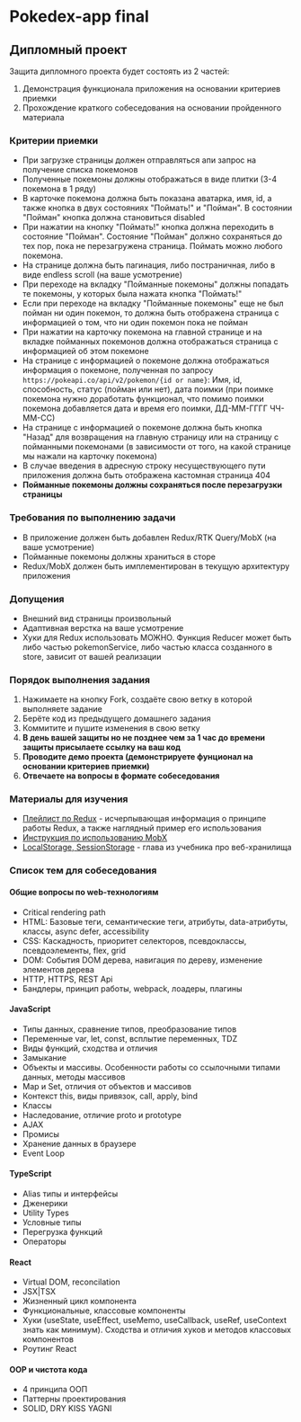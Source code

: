 # Pokedex-app final

## Дипломный проект

Защита дипломного проекта будет состоять из 2 частей:
1. Демонстрация функционала приложения на основании критериев приемки
2. Прохождение краткого собеседования на основании пройденного материала

### Критерии приемки

- При загрузке страницы должен отправляться апи запрос на получение списка покемонов
- Полученные покемоны должны отображаться в виде плитки (3-4 покемона в 1 ряду)
- В карточке покемона должна быть показана аватарка, имя, id, а также кнопка в двух состояниях "Поймать!" и "Пойман". В состоянии "Пойман" кнопка должна становиться disabled
- При нажатии на кнопку "Поймать!" кнопка должна переходить в состояние "Пойман". Состояние "Пойман" должно сохраняться до тех пор, пока не перезагружена страница. Поймать можно любого покемона.
- На странице должна быть пагинация, либо постраничная, либо в виде endless scroll (на ваше усмотрение)
- При переходе на вкладку "Пойманные покемоны" должны попадать те покемоны, у которых была нажата кнопка "Поймать!"
- Если при переходе на вкладку "Пойманные покемоны" еще не был пойман ни один покемон, то должна быть отображена страница с информацией о том, что ни один покемон пока не пойман
- При нажатии на карточку покемона на главной странице и на вкладке пойманных покемонов должна отображаться страница с информацией об этом покемоне
- На странице с информацией о покемоне должна отображаться информация о покемоне, полученная по запросу `https://pokeapi.co/api/v2/pokemon/{id or name}`: Имя, id, способность, статус (пойман или нет), дата поимки (при поимке покемона нужно доработать функционал, что помимо поимки покемона добавляется дата и время его поимки, ДД-ММ-ГГГГ ЧЧ-ММ-СС)
- На странице с информацией о покемоне должна быть кнопка "Назад" для возвращения на главную страницу или на страницу с пойманными покемонами (в зависимости от того, на какой странице мы нажали на карточку покемона)
- В случае введения в адресную строку несуществующего пути приложения должна быть отображена кастомная страница 404
- **Пойманные покемоны должны сохраняться после перезагрузки страницы**

### Требования по выполнению задачи

- В приложение должен быть добавлен Redux/RTK Query/MobX (на ваше усмотрение)
- Пойманные покемоны должны храниться в сторе
- Redux/MobX должен быть имплементирован в текущую архитектуру приложения

### Допущения

- Внешний вид страницы произвольный
- Адаптивная верстка на ваше усмотрение
- Хуки для Redux использовать МОЖНО. Функция Reducer может быть либо частью pokemonService, либо частью класса созданного в store, зависит от вашей реализации

### Порядок выполнения задания

1. Нажимаете на кнопку Fork, создаёте свою ветку в которой выполняете задание
2. Берёте код из предыдущего домашнего задания
3. Коммитите и пушите изменения в свою ветку
4. **В день вашей защиты но не позднее чем за 1 час до времени защиты присылаете ссылку на ваш код**
5. **Проводите демо проекта (демонстрируете фунционал на основании критериев приемки)**
6. **Отвечаете на вопросы в формате собеседования**

### Материалы для изучения

- [Плейлист по Redux](https://www.youtube.com/watch?v=5Qtqzeh5FeM&list=PL6DxKON1uLOHsBCJ_vVuvRsW84VnqmPp6) - исчерпывающая информация о принципе работы Redux, а также наглядный пример его использования
- [Инструкция по использованию MobX](https://www.youtube.com/watch?v=jn-L1SFYdIc)
- [LocalStorage, SessionStorage](https://learn.javascript.ru/localstorage) - глава из учебника про веб-хранилища

### Список тем для собеседования

#### Общие вопросы по web-технологиям
- Critical rendering path
- HTML: Базовые теги, семантические теги, атрибуты, data-атрибуты, классы, async defer, accessibility
- CSS: Каскадность, приоритет селекторов, псевдоклассы, псевдоэлементы, flex, grid
- DOM: События DOM дерева, навигация по дереву, изменение элементов дерева
- HTTP, HTTPS, REST Api
- Бандлеры, принцип работы, webpack, лоадеры, плагины 

#### JavaScript
- Типы данных, сравнение типов, преобразование типов
- Переменные var, let, const, всплытие переменных, TDZ
- Виды функций, сходства и отличия
- Замыкание
- Объекты и массивы. Особенности работы со ссылочными типами данных, методы массивов
- Map и Set, отличия от объектов и массивов
- Контекст this, виды привязок, call, apply, bind
- Классы
- Наследование, отличие proto и prototype
- AJAX
- Промисы
- Хранение данных в браузере
- Event Loop

#### TypeScript
- Alias типы и интерфейсы
- Дженерики
- Utility Types
- Условные типы
- Перегрузка функций
- Операторы

#### React
- Virtual DOM, reconcilation
- JSX|TSX
- Жизненный цикл компонента
- Функциональные, классовые компоненты
- Хуки (useState, useEffect, useMemo, useCallback, useRef, useContext знать как минимум). Сходства и отличия хуков и методов классовых компонентов
- Роутинг React

#### OOP и чистота кода
- 4 принципа ООП
- Паттерны проектирования
- SOLID, DRY KISS YAGNI
